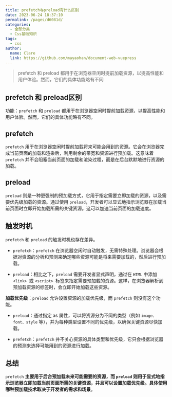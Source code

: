 ```yaml
---
title: prefetch与preload有什么区别
date: 2023-06-24 18:37:10
permalink: /pages/d6081d/
categories:
  - 全部分类
  - Css基础知识
tags:
  - css
author: 
  name: Clare
  link: https://github.com/mayaohan/document-web-vuepress
---
```

> prefetch 和 preload 都用于在浏览器空闲时提前加载资源，以提高性能和用户体验。然而，它们的具体功能略有不同

<!-- more -->

## prefetch 和 preload区别

功能：`prefetch` 和 `preload` 都用于在浏览器空闲时提前加载资源，以提高性能和用户体验。然而，它们的具体功能略有不同。

## prefetch
`prefetch` 用于在浏览器空闲时提前加载将来可能会用到的资源。它会在浏览器完成当前页面的加载和渲染后，利用剩余的带宽和资源进行预加载。这意味着 `prefetch` 并不会阻塞当前页面的加载和渲染过程，而是在后台默默地进行资源的加载。

## preload
`preload` 则是一种更强制的预加载方式，它用于指定需要立即加载的资源，以及需要优先级加载的资源。通过使用 `preload`，开发者可以显式地指示浏览器在加载当前页面时立即开始加载所需的关键资源。这可以加速当前页面的加载速度。

## 触发时机
`prefetch` 和 `preload` 的触发时机也存在差异。

- `prefetch`：`prefetch` 在浏览器空闲时自动触发，无需特殊处理。浏览器会根据对资源的分析和预测来确定哪些资源可能是将来需要加载的，然后进行预加载。

- `preload`：相比之下，`preload` 需要开发者显式声明，通过在 `HTML` 中添加 `<link> `或 `<script> `标签来指定需要预加载的资源。这样，在浏览器解析到预加载资源的标签时，会立即开始加载这些资源。

**加载优先级**：`preload` 允许设置资源的加载优先级，而 `prefetch` 则没有这个功能。

- `preload`：通过指定 as 属性，可以将资源分为不同的类型（例如 `image、font、style` 等），并为每种类型设置不同的优先级，以确保关键资源尽快加载。

- `prefetch`：`prefetch` 并不关心资源的具体类型和优先级，它只会根据浏览器的预测来选择可能用到的资源进行加载。

## 总结
`prefetch`  **主要用于后台预加载未来可能需要的资源，而 `preload` 则用于显式地指示浏览器立即加载当前页面所需的关键资源，并且可以设置加载优先级。具体使用哪种预加载技术取决于开发者的需求和场景**。